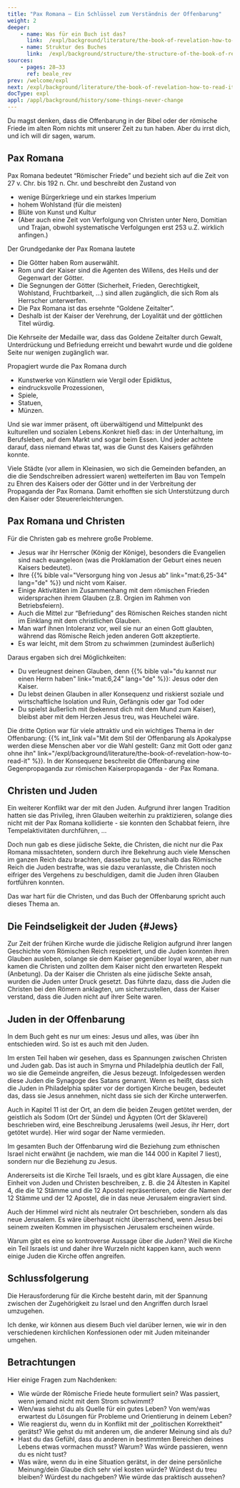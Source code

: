 ```yaml
---
title: "Pax Romana — Ein Schlüssel zum Verständnis der Offenbarung"
weight: 2
deeper:
    - name: Was für ein Buch ist das?
      link:  /expl/background/literature/the-book-of-revelation-how-to-read-it
    - name: Struktur des Buches
      link:  /expl/background/structure/the-structure-of-the-book-of-revelation
sources:
    - pages: 28–33
      ref: beale_rev
prev: /welcome/expl
next: /expl/background/literature/the-book-of-revelation-how-to-read-it
docType: expl
appl: /appl/background/history/some-things-never-change
---
```


Du magst denken, dass die Offenbarung in der Bibel oder der römische Friede im alten Rom nichts mit unserer Zeit zu tun haben. Aber du irrst dich, und ich will dir sagen, warum.

## Pax Romana

<a name="4002"></a>
Pax Romana bedeutet “Römischer Friede” und bezieht sich auf die Zeit von 27 v. Chr. bis 192 n. Chr. und beschreibt den Zustand von

- wenige Bürgerkriege und ein starkes Imperium
- hohem Wohlstand (für die meisten)
- Blüte von Kunst und Kultur
- (Aber auch eine Zeit von Verfolgung von Christen unter Nero, Domitian und Trajan, obwohl systematische Verfolgungen erst 253 u.Z. wirklich anfingen.)

Der Grundgedanke der Pax Romana lautete

- Die Götter haben Rom auserwählt.
- Rom und der Kaiser sind die Agenten des Willens, des Heils und der Gegenwart der Götter.
- Die Segnungen der Götter (Sicherheit, Frieden, Gerechtigkeit, Wohlstand, Fruchtbarkeit, …) sind allen zugänglich, die sich Rom als Herrscher unterwerfen.
- Die Pax Romana ist das ersehnte “Goldene Zeitalter”.
- Deshalb ist der Kaiser der Verehrung, der Loyalität und der göttlichen Titel würdig.

Die Kehrseite der Medaille war, dass das Goldene Zeitalter durch Gewalt, Unterdrückung und Befriedung erreicht und bewahrt wurde und die goldene Seite nur wenigen zugänglich war.

Propagiert wurde die Pax Romana durch

- Kunstwerke von Künstlern wie Vergil oder Epidiktus,
- eindrucksvolle Prozessionen,
- Spiele,
- Statuen,
- Münzen.

Und sie war immer präsent, oft überwältigend und Mittelpunkt des kulturellen und sozialen Lebens.Konkret hieß das: in der Unterhaltung, im Berufsleben, auf dem Markt und sogar beim Essen. Und jeder achtete darauf, dass niemand etwas tat, was die Gunst des Kaisers gefährden konnte.

Viele Städte (vor allem in Kleinasien, wo sich die Gemeinden befanden, an die die Sendschreiben adressiert waren) wetteiferten im Bau von Tempeln zu Ehren des Kaisers oder der Götter und in der Verbreitung der Propaganda der Pax Romana. Damit erhofften sie sich Unterstützung durch den Kaiser oder Steuererleichterungen.

## Pax Romana und Christen

<a name="3005"></a>
Für die Christen gab es mehrere große Probleme.

- Jesus war ihr Herrscher (König der Könige), besonders die Evangelien sind nach euangeleon (was die Proklamation der Geburt eines neuen Kaisers bedeutet).
- Ihre {{% bible val="Versorgung hing von Jesus ab" link="mat:6,25-34" lang="de" %}} und nicht vom Kaiser.
- Einige Aktivitäten im Zusammenhang mit dem römischen Frieden widersprachen ihrem Glauben (z.B. Orgien im Rahmen von Betriebsfeiern).
- Auch die Mittel zur “Befriedung” des Römischen Reiches standen nicht im Einklang mit dem christlichen Glauben.
- Man warf ihnen Intoleranz vor, weil sie nur an einen Gott glaubten, während das Römische Reich jeden anderen Gott akzeptierte.
- Es war leicht, mit dem Strom zu schwimmen (zumindest äußerlich)

Daraus ergaben sich drei Möglichkeiten:

- Du verleugnest deinen Glauben, denn {{% bible val="du kannst nur einen Herrn haben" link="mat:6,24" lang="de" %}}: Jesus oder den Kaiser.
- Du lebst deinen Glauben in aller Konsequenz und riskierst soziale und wirtschaftliche Isolation und Ruin, Gefängnis oder gar Tod oder
- Du spielst äußerlich mit (bekennst dich mit dem Mund zum Kaiser), bleibst aber mit dem Herzen Jesus treu, was Heuchelei wäre.

Die dritte Option war für viele attraktiv und ein wichtiges Thema in der Offenbarung: {{% int_link val="Mit dem Stil der Offenbarung als Apokalypse werden diese Menschen aber vor die Wahl gestellt: Ganz mit Gott oder ganz ohne ihn" link="/expl/background/literature/the-book-of-revelation-how-to-read-it" %}}. In der Konsequenz beschreibt die Offenbarung eine Gegenpropaganda zur römischen Kaiserpropaganda - der Pax Romana.

## Christen und Juden

Ein weiterer Konflikt war der mit den Juden. Aufgrund ihrer langen Tradition hatten sie das Privileg, ihren Glauben weiterhin zu praktizieren, solange dies nicht mit der Pax Romana kollidierte - sie konnten den Schabbat feiern, ihre Tempelaktivitäten durchführen, ...

Doch nun gab es diese jüdische Sekte, die Christen, die nicht nur die Pax Romana missachteten, sondern durch ihre Bekehrung auch viele Menschen im ganzen Reich dazu brachten, dasselbe zu tun, weshalb das Römische Reich die Juden bestrafte, was sie dazu veranlasste, die Christen noch eifriger des Vergehens zu beschuldigen, damit die Juden ihren Glauben fortführen konnten.

Das war hart für die Christen, und das Buch der Offenbarung spricht auch dieses Thema an.

## Die Feindseligkeit der Juden {#Jews}

Zur Zeit der frühen Kirche wurde die jüdische Religion aufgrund ihrer langen Geschichte vom Römischen Reich respektiert, und die Juden konnten ihren Glauben ausleben, solange sie dem Kaiser gegenüber loyal waren, aber nun kamen die Christen und zollten dem Kaiser nicht den erwarteten Respekt (Anbetung). Da der Kaiser die Christen als eine jüdische Sekte ansah, wurden die Juden unter Druck gesetzt. Das führte dazu, dass die Juden die Christen bei den Römern anklagten, um sicherzustellen, dass der Kaiser verstand, dass die Juden nicht auf ihrer Seite waren.

## Juden in der Offenbarung

In dem Buch geht es nur um eines: Jesus und alles, was über ihn entschieden wird. So ist es auch mit den Juden.

Im ersten Teil haben wir gesehen, dass es Spannungen zwischen Christen und Juden gab. Das ist auch in Smyrna und Philadelphia deutlich der Fall, wo sie die Gemeinde angreifen, die Jesus bezeugt. Infolgedessen werden diese Juden die Synagoge des Satans genannt. Wenn es heißt, dass sich die Juden in Philadelphia später vor der dortigen Kirche beugen, bedeutet das, dass sie Jesus annehmen, nicht dass sie sich der Kirche unterwerfen.

Auch in Kapitel 11 ist der Ort, an dem die beiden Zeugen getötet werden, der geistlich als Sodom (Ort der Sünde) und Ägypten (Ort der Sklaverei) beschrieben wird, eine Beschreibung Jerusalems (weil Jesus, ihr Herr, dort getötet wurde). Hier wird sogar der Name vermieden.

Im gesamten Buch der Offenbarung wird die Beziehung zum ethnischen Israel nicht erwähnt (je nachdem, wie man die 144 000 in Kapitel 7 liest), sondern nur die Beziehung zu Jesus.

Andererseits ist die Kirche Teil Israels, und es gibt klare Aussagen, die eine Einheit von Juden und Christen beschreiben, z. B. die 24 Ältesten in Kapitel 4, die die 12 Stämme und die 12 Apostel repräsentieren, oder die Namen der 12 Stämme und der 12 Apostel, die in das neue Jerusalem eingraviert sind.

Auch der Himmel wird nicht als neutraler Ort beschrieben, sondern als das neue Jerusalem. Es wäre überhaupt nicht überraschend, wenn Jesus bei seinem zweiten Kommen im physischen Jerusalem erscheinen würde.

Warum gibt es eine so kontroverse Aussage über die Juden? Weil die Kirche ein Teil Israels ist und daher ihre Wurzeln nicht kappen kann, auch wenn einige Juden die Kirche offen angreifen.

## Schlussfolgerung

Die Herausforderung für die Kirche besteht darin, mit der Spannung zwischen der Zugehörigkeit zu Israel und den Angriffen durch Israel umzugehen.

Ich denke, wir können aus diesem Buch viel darüber lernen, wie wir in den verschiedenen kirchlichen Konfessionen oder mit Juden miteinander umgehen.
## Betrachtungen

<a name="bb8d"></a>
Hier einige Fragen zum Nachdenken:

- Wie würde der Römische Friede heute formuliert sein? Was passiert, wenn jemand nicht mit dem Strom schwimmt?
- Wen/was siehst du als Quelle für ein gutes Leben? Von wem/was erwartest du Lösungen für Probleme und Orientierung in deinem Leben?
- Wie reagierst du, wenn du in Konflikt mit der „politischen Korrektheit” gerätst? Wie gehst du mit anderen um, die anderer Meinung sind als du?
- Hast du das Gefühl, dass du anderen in bestimmten Bereichen deines Lebens etwas vormachen musst? Warum? Was würde passieren, wenn du es nicht tust?
- Was wäre, wenn du in eine Situation gerätst, in der deine persönliche Meinung/dein Glaube dich sehr viel kosten würde? Würdest du treu bleiben? Würdest du nachgeben? Wie würde das praktisch aussehen?
